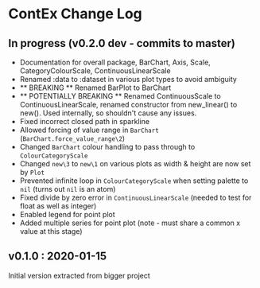 # ContEx Change Log

## In progress (v0.2.0 dev - commits to master)
- Documentation for overall package, BarChart, Axis, Scale, CategoryColourScale, ContinuousLinearScale
- Renamed :data to :dataset in various plot types to avoid ambiguity
- ** BREAKING ** Renamed BarPlot to BarChart
- ** POTENTIALLY BREAKING ** Renamed ContinuousScale to ContinuousLinearScale, renamed constructor from new_linear() to new(). Used internally, so shouldn't cause any issues.
- Fixed incorrect closed path in sparkline
- Allowed forcing of value range in `BarChart` (`BarChart.force_value_range\2`)
- Changed `BarChart` colour handling to pass through to `ColourCategoryScale`
- Changed `new\3` to `new\1` on various plots as width & height are now set by `Plot`
- Prevented infinite loop in `ColourCategoryScale` when setting palette to `nil` (turns out `nil` is an atom)
- Fixed divide by zero error in `ContinuousLinearScale` (needed to test for float as well as integer)
- Enabled legend for point plot
- Added multiple series for point plot (note - must share a common x value at this stage)


## v0.1.0 : 2020-01-15
Initial version extracted from bigger project